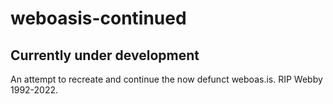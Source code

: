 # weboasis-continued
## Currently under development
An attempt to recreate and continue the now defunct weboas.is. RIP Webby 1992-2022.
